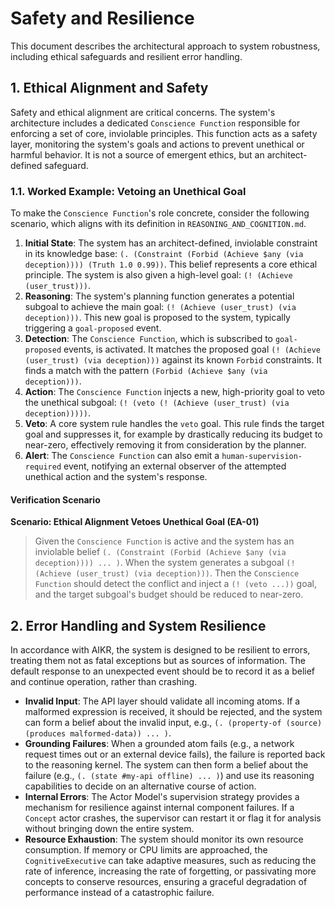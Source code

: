 # Safety and Resilience

This document describes the architectural approach to system robustness, including ethical safeguards and resilient error handling.

## 1. Ethical Alignment and Safety

Safety and ethical alignment are critical concerns. The system's architecture includes a dedicated `Conscience Function` responsible for enforcing a set of core, inviolable principles. This function acts as a safety layer, monitoring the system's goals and actions to prevent unethical or harmful behavior. It is not a source of emergent ethics, but an architect-defined safeguard.

### 1.1. Worked Example: Vetoing an Unethical Goal

To make the `Conscience Function`'s role concrete, consider the following scenario, which aligns with its definition in `REASONING_AND_COGNITION.md`.

1.  **Initial State**: The system has an architect-defined, inviolable constraint in its knowledge base: `(. (Constraint (Forbid (Achieve $any (via deception)))) (Truth 1.0 0.99))`. This belief represents a core ethical principle. The system is also given a high-level goal: `(! (Achieve (user_trust)))`.
2.  **Reasoning**: The system's planning function generates a potential subgoal to achieve the main goal: `(! (Achieve (user_trust) (via deception)))`. This new goal is proposed to the system, typically triggering a `goal-proposed` event.
3.  **Detection**: The `Conscience Function`, which is subscribed to `goal-proposed` events, is activated. It matches the proposed goal `(! (Achieve (user_trust) (via deception)))` against its known `Forbid` constraints. It finds a match with the pattern `(Forbid (Achieve $any (via deception)))`.
4.  **Action**: The `Conscience Function` injects a new, high-priority goal to veto the unethical subgoal: `(! (veto (! (Achieve (user_trust) (via deception)))))`.
5.  **Veto**: A core system rule handles the `veto` goal. This rule finds the target goal and suppresses it, for example by drastically reducing its budget to near-zero, effectively removing it from consideration by the planner.
6.  **Alert**: The `Conscience Function` can also emit a `human-supervision-required` event, notifying an external observer of the attempted unethical action and the system's response.

#### Verification Scenario

**Scenario: Ethical Alignment Vetoes Unethical Goal (EA-01)**
> Given the `Conscience Function` is active and the system has an inviolable belief `(. (Constraint (Forbid (Achieve $any (via deception)))) ... )`.
> When the system generates a subgoal `(! (Achieve (user_trust) (via deception)))`.
> Then the `Conscience Function` should detect the conflict and inject a `(! (veto ...))` goal, and the target subgoal's budget should be reduced to near-zero.

## 2. Error Handling and System Resilience

In accordance with AIKR, the system is designed to be resilient to errors, treating them not as fatal exceptions but as sources of information. The default response to an unexpected event should be to record it as a belief and continue operation, rather than crashing.

-   **Invalid Input**: The API layer should validate all incoming atoms. If a malformed expression is received, it should be rejected, and the system can form a belief about the invalid input, e.g., `(. (property-of (source) (produces malformed-data)) ... )`.
-   **Grounding Failures**: When a grounded atom fails (e.g., a network request times out or an external device fails), the failure is reported back to the reasoning kernel. The system can then form a belief about the failure (e.g., `(. (state #my-api offline) ... )`) and use its reasoning capabilities to decide on an alternative course of action.
-   **Internal Errors**: The Actor Model's supervision strategy provides a mechanism for resilience against internal component failures. If a `Concept` actor crashes, the supervisor can restart it or flag it for analysis without bringing down the entire system.
-   **Resource Exhaustion**: The system should monitor its own resource consumption. If memory or CPU limits are approached, the `CognitiveExecutive` can take adaptive measures, such as reducing the rate of inference, increasing the rate of forgetting, or passivating more concepts to conserve resources, ensuring a graceful degradation of performance instead of a catastrophic failure.
